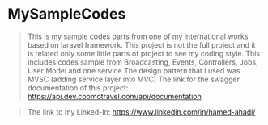 # MySampleCodes

>This is my sample codes parts from one of my international works based on laravel framework.
>This project is not the full project and it is related only some little parts of project to see my coding style.
>This includes codes sample from Broadcasting, Events, Controllers, Jobs, User Model and one service
>The design pattern that I used was MVSC (adding service layer into MVC)
>The link for the swagger documentation of this project:
>https://api.dev.coomotravel.com/api/documentation

>The link to my Linked-In:
>https://www.linkedin.com/in/hamed-ahadi/
